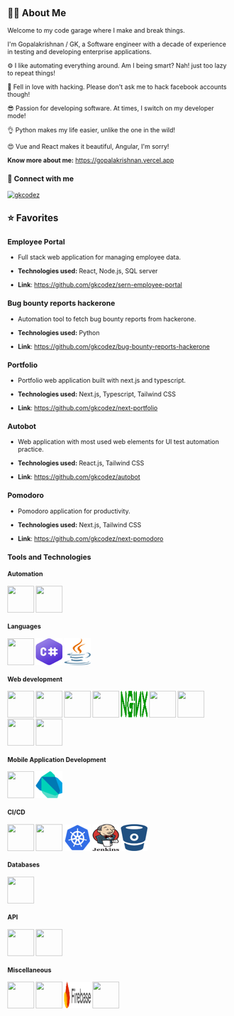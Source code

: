 ## 👨‍💻 About Me

Welcome to my code garage where I make and break things.

I'm Gopalakrishnan / GK, a Software engineer with a decade of experience in testing and developing enterprise
applications.

⚙️ I like automating everything around. Am I being smart? Nah! just too lazy to repeat things!

🥰 Fell in love with hacking. Please don't ask me to hack facebook accounts though!

😎 Passion for developing software. At times, I switch on my developer mode!

👌 Python makes my life easier, unlike the one in the wild!

😍 Vue and React makes it beautiful, Angular, I'm sorry!

**Know more about me:** https://gopalakrishnan.vercel.app

### 🔗 **Connect with me**

<p align="left">
<a href="https://linkedin.com/in/gkcodez" target="blank">
<img align="center" src="https://raw.githubusercontent.com/gilbarbara/logos/refs/heads/main/logos/linkedin-icon.svg" alt="gkcodez" height="40" width="40" />
</a>
</p>

## ⭐ Favorites

### Employee Portal

- Full stack web application for managing employee data.

- **Technologies used:** React, Node.js, SQL server

- **Link**: https://github.com/gkcodez/sern-employee-portal

### Bug bounty reports hackerone

- Automation tool to fetch bug bounty reports from hackerone.

- **Technologies used:** Python

- **Link**: https://github.com/gkcodez/bug-bounty-reports-hackerone

### Portfolio

- Portfolio web application built with next.js and typescript.

- **Technologies used:** Next.js, Typescript, Tailwind CSS

- **Link**: https://github.com/gkcodez/next-portfolio

### Autobot

- Web application with most used web elements for UI test automation practice.

- **Technologies used:** React.js, Tailwind CSS

- **Link**: https://github.com/gkcodez/autobot

### Pomodoro

- Pomodoro application for productivity.

- **Technologies used:** Next.js, Tailwind CSS

- **Link**: https://github.com/gkcodez/next-pomodoro

### Tools and Technologies

#### Automation

<p align="left">
    <img src="https://raw.githubusercontent.com/gilbarbara/logos/refs/heads/main/logos/selenium.svg" width="60" height="60"/>
    <img src="https://raw.githubusercontent.com/gilbarbara/logos/refs/heads/main/logos/cypress-icon.svg" width="60" height="60"/>
</p>

#### Languages

<p align="left">
    <img src="https://raw.githubusercontent.com/gilbarbara/logos/refs/heads/main/logos/python.svg" width="60" height="60"/>
    <img src="https://raw.githubusercontent.com/gilbarbara/logos/refs/heads/main/logos/c-sharp.svg" width="60" height="60"/>
    <img src="https://raw.githubusercontent.com/gilbarbara/logos/refs/heads/main/logos/java.svg" width="60" height="60"/>
</p>

#### Web development

<p align="left">
    <img src="https://raw.githubusercontent.com/gilbarbara/logos/refs/heads/main/logos/html-5.svg" width="60" height="60"/>
    <img src="https://raw.githubusercontent.com/gilbarbara/logos/refs/heads/main/logos/bootstrap.svg" width="60" height="60"/> 
    <img src="https://raw.githubusercontent.com/gilbarbara/logos/refs/heads/main/logos/javascript.svg" width="60" height="60"/> 
    <img src="https://raw.githubusercontent.com/gilbarbara/logos/refs/heads/main/logos/typescript-icon.svg" width="60" height="60"/>
    <img src="https://raw.githubusercontent.com/gilbarbara/logos/refs/heads/main/logos/nginx.svg" width="60" height="60"/> 
    <img src="https://raw.githubusercontent.com/gilbarbara/logos/refs/heads/main/logos/nodejs-icon.svg" width="60" height="60"/> 
   <img src="https://raw.githubusercontent.com/gilbarbara/logos/refs/heads/main/logos/angular-icon.svg" width="60" height="60" style="margin-left='50pt'"/> 
    <img src="https://raw.githubusercontent.com/gilbarbara/logos/refs/heads/main/logos/react.svg" width="60" height="60"/> 
    <img src="https://raw.githubusercontent.com/gilbarbara/logos/refs/heads/main/logos/vue.svg" width="60" height="60"/> 
</p>

#### Mobile Application Development

<p align="left">
    <img src="https://raw.githubusercontent.com/gilbarbara/logos/refs/heads/main/logos/flutter.svg" width="60" height="60"/> 
    <img src="https://raw.githubusercontent.com/gilbarbara/logos/refs/heads/main/logos/dart.svg" width="60" height="60"/> 
</p>

#### CI/CD

<p align="left">
  <img src="https://raw.githubusercontent.com/gilbarbara/logos/refs/heads/main/logos/git-icon.svg" width="60" height="60"/>
<img src="https://raw.githubusercontent.com/gilbarbara/logos/refs/heads/main/logos/docker-icon.svg" width="60" height="60"/>
    <img src="https://raw.githubusercontent.com/gilbarbara/logos/refs/heads/main/logos/kubernetes.svg" width="60" height="60"/> 
    <img src="https://raw.githubusercontent.com/gilbarbara/logos/refs/heads/main/logos/jenkins.svg" width="60" height="60"/> 
    <img src="https://raw.githubusercontent.com/gilbarbara/logos/refs/heads/main/logos/bitbucket.svg" width="60" height="60"/>
</p>

#### Databases

<p align="left">
    <img src="https://raw.githubusercontent.com/gilbarbara/logos/refs/heads/main/logos/postgresql.svg" width="60" height="60"/> 
</p>

#### API

<p align="left">
    <img src="https://raw.githubusercontent.com/gilbarbara/logos/refs/heads/main/logos/postman-icon.svg" width="60" height="60"/> 
    <img src="https://raw.githubusercontent.com/gilbarbara/logos/refs/heads/main/logos/flask.svg" width="60" height="60"/>
</p>

#### Miscellaneous

<p align="left">
    <img src="https://raw.githubusercontent.com/gilbarbara/logos/refs/heads/main/logos/ubuntu.svg" width="60" height="60"/>
    <img src="https://raw.githubusercontent.com/gilbarbara/logos/refs/heads/main/logos/cucumber.svg" width="60" height="60"/> 
    <img src="https://raw.githubusercontent.com/gilbarbara/logos/refs/heads/main/logos/firebase.svg" width="60" height="60"/> 
    <img src="https://raw.githubusercontent.com/gilbarbara/logos/refs/heads/main/logos/figma.svg" width="60" height="60"/> 
</p>
